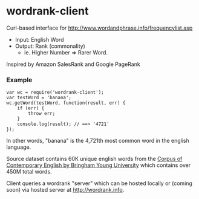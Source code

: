 # wordrank-client

Curl-based interface for http://www.wordandphrase.info/frequencylist.asp

* Input: English Word
* Output: Rank (commonality)
  * ie. Higher Number => Rarer Word.

Inspired by Amazon SalesRank and Google PageRank

### Example

	var wc = require('wordrank-client');
	var testWord = 'banana';
	wc.getWord(testWord, function(result, err) {
		if (err) {
			throw err;
		}
		console.log(result); // ==> '4721'
	});

In other words, "banana" is the 4,721th most common word in the english language.

Source dataset contains 60K unique english words from the [Corpus of Contemporary English by Bringham Young University](http://corpus.byu.edu/coca/) which contains over 450M total words.

Client queries a wordrank "server" which can be hosted locally or (coming soon) via hosted server at http://wordrank.info.